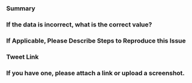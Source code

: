### Summary

<!-- Please summarize the issue that you encountered. -->

### If the data is incorrect, what is the correct value?

<!-- For string mismatches, incorrect names, values, attributes, etc. -->

### If Applicable, Please Describe Steps to Reproduce this Issue

<!-- Describe how you encountered the issue, and how we could do the same. -->

### Tweet Link

<!-- Link to tweet containing feedback to reply back if necessary. -->

### If you have one, please attach a link or upload a screenshot.

<!-- Screenshots will allow us to better debug this issue. -->